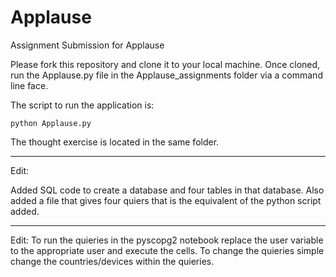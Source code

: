 # Applause
Assignment Submission for Applause

Please fork this repository and clone it to your local machine. Once cloned, run the Applause.py file in the Applause_assignments folder via a command line face. 

The script to run the application is:
    
    python Applause.py

The thought exercise is located in the same folder.

---------------------------------------------------------------------------------------------------------------------------------------------
Edit: 

Added SQL code to create a database and four tables in that database.
Also added a file that gives four quiers that is the equivalent of the python script added. 

-----------------------------------------------------------------------------------------------------------------------------------

Edit: To run the quieries in the pyscopg2 notebook replace the user variable to the appropriate user and execute the cells. To change the quieries simple change the countries/devices within the quieries.
